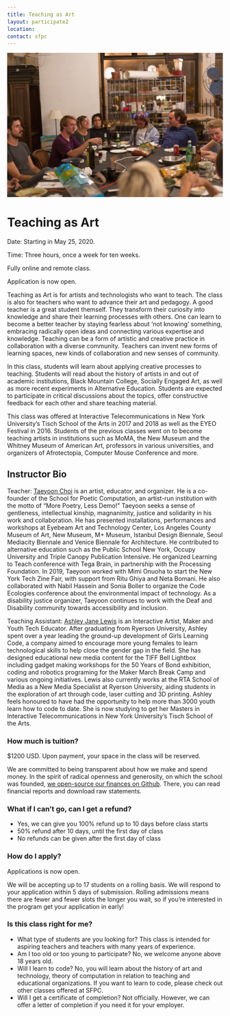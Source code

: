 ```yaml
---
title: Teaching as Art
layout: participate2
location:
contact: sfpc
---
```

![](/static/img/blog/sfpc_dinner.jpg) 

# Teaching as Art

Date: Starting in May 25, 2020.

Time: Three hours, once a week for ten weeks. 

Fully online and remote class.

Application is now open. 

Teaching as Art is for artists and technologists who want to teach. The class is also for teachers who want to advance their art and pedagogy. A good teacher is a great student themself. They transform their curiosity into knowledge and share their learning processes with others. One can learn to become a better teacher by staying fearless about ‘not knowing’ something, embracing radically open ideas and connecting various expertise and knowledge. Teaching can be a form of artistic and creative practice in collaboration with a diverse community. Teachers can invent new forms of learning spaces, new kinds of collaboration and new senses of community.

In this class, students will learn about applying creative processes to teaching. Students will read about the history of artists in and out of academic institutions, Black Mountain College, Socially Engaged Art, as well as more recent experiments in Alternative Education. Students are expected to participate in critical discussions about the topics, offer constructive feedback for each other and share teaching material. 

This class was offered at Interactive Telecommunications in New York University’s Tisch School of the Arts in 2017 and 2018 as well as the EYEO Festival in 2016. Students of the previous classes went on to become teaching artists in institutions such as MoMA, the New Museum and the Whitney Museum of American Art, professors in various universities, and organizers of Afrotectopia, Computer Mouse Conference and more.   
  
## Instructor Bio
 
Teacher: [Taeyoon Choi](http://taeyoonchoi.com) is an artist, educator, and organizer. He is a co-founder of the School for Poetic Computation, an artist-run institution with the motto of “More Poetry, Less Demo!” Taeyoon seeks a sense of gentleness, intellectual kinship, magnanimity, justice and solidarity in his work and collaboration. He has presented installations, performances and workshops at Eyebeam Art and Technology Center, Los Angeles County Museum of Art, New Museum, M+ Museum, Istanbul Design Biennale, Seoul Mediacity Biennale and Venice Biennale for Architecture. He contributed to alternative education such as the Public School New York, Occupy University and Triple Canopy Publication Intensive. He organized Learning to Teach conference with Tega Brain, in partnership with the Processing Foundation. In 2019, Taeyoon worked with Mimi Onuoha to start the New York Tech Zine Fair, with support from Ritu Ghiya and Neta Bomani. He also collaborated with Nabil Hassein and Sonia Boller to organize the Code Ecologies conference about the environmental impact of technology. As a disability justice organizer, Taeyoon continues to work with the Deaf and Disability community towards accessibility and inclusion.

Teaching Assistant: [Ashley Jane Lewis](https://ashleyjanelewis.com/) is an Interactive Artist, Maker and Youth Tech Educator. After graduating from Ryerson University, Ashley spent over a year leading the ground-up development of Girls Learning Code, a company aimed to encourage more young females to learn technological skills to help close the gender gap in the field. She has designed educational new media content for the TIFF Bell Lightbox including gadget making workshops for the 50 Years of Bond exhibition, coding and robotics programing for the Maker March Break Camp and various ongoing initiatives. Lewis also currently works at the RTA School of Media as a New Media Specialist at Ryerson University, aiding students in the exploration of art through code, laser cutting and 3D printing. Ashley feels honoured to have had the opportunity to help more than 3000 youth learn how to code to date. She is now studying to get her Masters in Interactive Telecommunications in New York University’s Tisch School of the Arts. 
 
### How much is tuition?
$1200 USD. Upon payment, your space in the class will be reserved.

We are committed to being transparent about how we make and spend money. In the spirit of radical openness and generosity, on which the school was founded, [we open-source our finances on Github](https://github.com/sfpc/finance-and-administration). There, you can read financial reports and download raw statements.


### What if I can’t go, can I get a refund?
- Yes, we can give you 100% refund up to 10 days before class starts
- 50% refund after 10 days, until the first day of class
- No refunds can be given after the first day of class


### How do I apply?
Applications is now open.  

We will be accepting up to 17 students on a rolling basis. We will respond to your application within 5 days of submission. Rolling admissions means there are fewer and fewer slots the longer you wait, so if you’re interested in the program get your application in early!

### Is this class right for me? 

- What type of students are you looking for? This class is intended for aspiring teachers and teachers with many years of experience. 
- Am I too old or too young to participate? No, we welcome anyone above 18 years old. 
- Will I learn to code? No, you will learn about the history of art and technology, theory of computation in relation to teaching and educational organizations. If you want to learn to code, please check out other classes offered at SFPC.
- Will I get a certificate of completion? Not officially. However, we can offer a letter of completion if you need it for your employer. 
 



